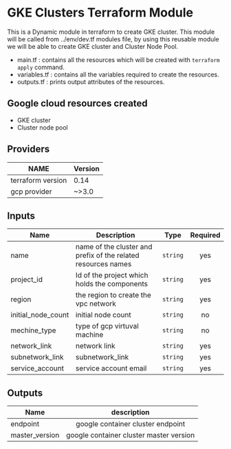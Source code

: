 # GKE Clusters Terraform Module
This is a Dynamic module in terraform to create GKE cluster. This module will be called from ../env/dev.tf modules file, by using this reusable module we will be able to create GKE cluster and Cluster Node Pool.

* main.tf : contains all the resources which will be created with `terraform apply` command.
* variables.tf : contains all the variables required to create the resources.
* outputs.tf : prints output attributes of the resources.


## Google cloud resources created
* GKE cluster
* Cluster node pool

## Providers
|       NAME        |   Version  | 
|-------------------|------------|
| terraform version |   0.14     |
| gcp provider      |   ~>3.0    |

## Inputs

|       Name        |   Description  |  Type  |  Required    |
|-------------------|----------------|--------|:------------:|
| name |  name of the cluster and prefix of the related resources names | `string` | yes |
| project_id |  Id of the project which holds the components | `string` | yes |
| region | the region to create the vpc network | `string` | yes |
| initial_node_count | initial node count | `string` | no |
| mechine_type | type of gcp virtuval machine | `string` | no | 
| network_link | network link | `string` | yes |
| subnetwork_link | subnetwork_link | `string` | yes |
| service_account | service account email | `string` | yes |

## Outputs

|    Name     |    description   | 
|-------------|:----------------:|
|   endpoint  | google container cluster endpoint |
| master_version| google container cluster master version |
